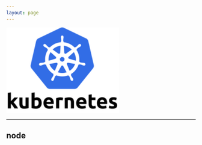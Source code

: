 ```yaml
---
layout: page
---
```


<img src="/assets/images/kubernetes.png" alt="kubernetes" width="20%" style="min-width:300px;">

<hr/>

## node

